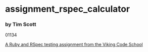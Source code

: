 # assignment_rspec_calculator

### by Tim Scott

01134

[A Ruby and RSpec testing assignment from the Viking Code School](http://www.vikingcodeschool.com)
